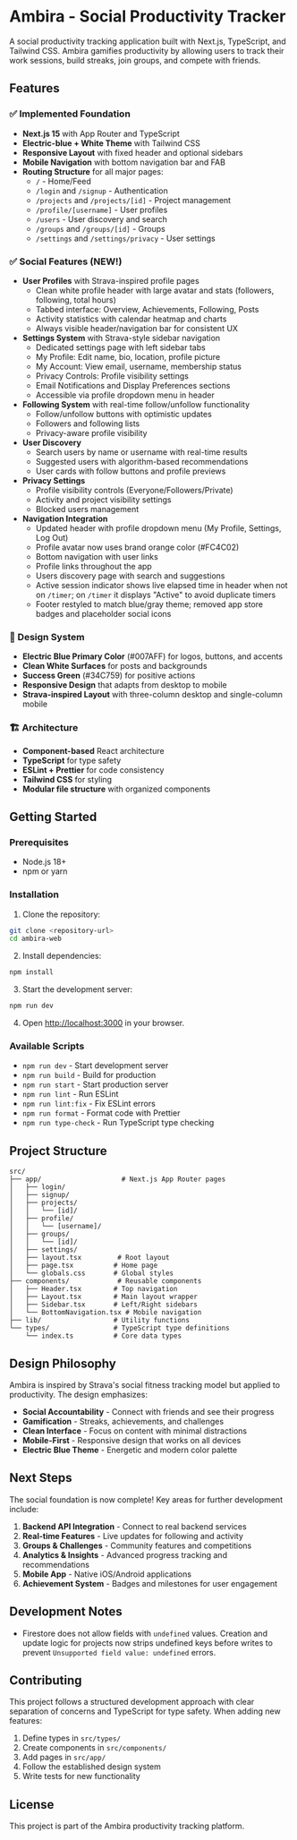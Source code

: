 # Ambira - Social Productivity Tracker

A social productivity tracking application built with Next.js, TypeScript, and Tailwind CSS. Ambira gamifies productivity by allowing users to track their work sessions, build streaks, join groups, and compete with friends.

## Features

### ✅ Implemented Foundation
- **Next.js 15** with App Router and TypeScript
- **Electric-blue + White Theme** with Tailwind CSS
- **Responsive Layout** with fixed header and optional sidebars
- **Mobile Navigation** with bottom navigation bar and FAB
- **Routing Structure** for all major pages:
  - `/` - Home/Feed
  - `/login` and `/signup` - Authentication
  - `/projects` and `/projects/[id]` - Project management
  - `/profile/[username]` - User profiles
  - `/users` - User discovery and search
  - `/groups` and `/groups/[id]` - Groups
  - `/settings` and `/settings/privacy` - User settings

### ✅ Social Features (NEW!)
- **User Profiles** with Strava-inspired profile pages
  - Clean white profile header with large avatar and stats (followers, following, total hours)
  - Tabbed interface: Overview, Achievements, Following, Posts
  - Activity statistics with calendar heatmap and charts
  - Always visible header/navigation bar for consistent UX
- **Settings System** with Strava-style sidebar navigation
  - Dedicated settings page with left sidebar tabs
  - My Profile: Edit name, bio, location, profile picture
  - My Account: View email, username, membership status
  - Privacy Controls: Profile visibility settings
  - Email Notifications and Display Preferences sections
  - Accessible via profile dropdown menu in header
- **Following System** with real-time follow/unfollow functionality
  - Follow/unfollow buttons with optimistic updates
  - Followers and following lists
  - Privacy-aware profile visibility
- **User Discovery** 
  - Search users by name or username with real-time results
  - Suggested users with algorithm-based recommendations
  - User cards with follow buttons and profile previews
- **Privacy Settings**
  - Profile visibility controls (Everyone/Followers/Private)
  - Activity and project visibility settings
  - Blocked users management
- **Navigation Integration**
  - Updated header with profile dropdown menu (My Profile, Settings, Log Out)
  - Profile avatar now uses brand orange color (#FC4C02)
  - Bottom navigation with user links
  - Profile links throughout the app
  - Users discovery page with search and suggestions
  - Active session indicator shows live elapsed time in header when not on `/timer`; on `/timer` it displays "Active" to avoid duplicate timers
  - Footer restyled to match blue/gray theme; removed app store badges and placeholder social icons

### 🎨 Design System
- **Electric Blue Primary Color** (#007AFF) for logos, buttons, and accents
- **Clean White Surfaces** for posts and backgrounds
- **Success Green** (#34C759) for positive actions
- **Responsive Design** that adapts from desktop to mobile
- **Strava-inspired Layout** with three-column desktop and single-column mobile

### 🏗️ Architecture
- **Component-based** React architecture
- **TypeScript** for type safety
- **ESLint + Prettier** for code consistency
- **Tailwind CSS** for styling
- **Modular file structure** with organized components

## Getting Started

### Prerequisites
- Node.js 18+ 
- npm or yarn

### Installation

1. Clone the repository:
```bash
git clone <repository-url>
cd ambira-web
```

2. Install dependencies:
```bash
npm install
```

3. Start the development server:
```bash
npm run dev
```

4. Open [http://localhost:3000](http://localhost:3000) in your browser.

### Available Scripts

- `npm run dev` - Start development server
- `npm run build` - Build for production
- `npm run start` - Start production server
- `npm run lint` - Run ESLint
- `npm run lint:fix` - Fix ESLint errors
- `npm run format` - Format code with Prettier
- `npm run type-check` - Run TypeScript type checking

## Project Structure

```
src/
├── app/                    # Next.js App Router pages
│   ├── login/
│   ├── signup/
│   ├── projects/
│   │   └── [id]/
│   ├── profile/
│   │   └── [username]/
│   ├── groups/
│   │   └── [id]/
│   ├── settings/
│   ├── layout.tsx         # Root layout
│   ├── page.tsx          # Home page
│   └── globals.css       # Global styles
├── components/            # Reusable components
│   ├── Header.tsx        # Top navigation
│   ├── Layout.tsx        # Main layout wrapper
│   ├── Sidebar.tsx       # Left/Right sidebars
│   └── BottomNavigation.tsx # Mobile navigation
├── lib/                  # Utility functions
└── types/                # TypeScript type definitions
    └── index.ts          # Core data types
```

## Design Philosophy

Ambira is inspired by Strava's social fitness tracking model but applied to productivity. The design emphasizes:

- **Social Accountability** - Connect with friends and see their progress
- **Gamification** - Streaks, achievements, and challenges
- **Clean Interface** - Focus on content with minimal distractions
- **Mobile-First** - Responsive design that works on all devices
- **Electric Blue Theme** - Energetic and modern color palette

## Next Steps

The social foundation is now complete! Key areas for further development include:

1. **Backend API Integration** - Connect to real backend services
2. **Real-time Features** - Live updates for following and activity
3. **Groups & Challenges** - Community features and competitions
4. **Analytics & Insights** - Advanced progress tracking and recommendations
5. **Mobile App** - Native iOS/Android applications
6. **Achievement System** - Badges and milestones for user engagement

## Development Notes

- Firestore does not allow fields with `undefined` values. Creation and update logic for projects now strips undefined keys before writes to prevent `Unsupported field value: undefined` errors.

## Contributing

This project follows a structured development approach with clear separation of concerns and TypeScript for type safety. When adding new features:

1. Define types in `src/types/`
2. Create components in `src/components/`
3. Add pages in `src/app/`
4. Follow the established design system
5. Write tests for new functionality

## License

This project is part of the Ambira productivity tracking platform.
